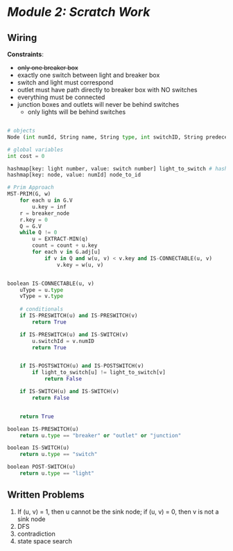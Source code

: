 # ***Module 2: Scratch Work***

## **Wiring**
**Constraints**:
- ~~only one breaker box~~
- exactly one switch between light and breaker box
- switch and light must correspond
- outlet must have path directly to breaker box with NO switches
- everything must be connected
- junction boxes and outlets will never be behind switches
    - only lights will be behind switches

```python

# objects
Node (int numId, String name, String type, int switchID, String predecessor, boolean isChecked)

# global variables
int cost = 0

hashmap[key: light number, value: switch number] light_to_switch # hashmap to map light with switches (if -1; then no switch exists)
hashmap[key: node, value: numId] node_to_id

# Prim Approach
MST-PRIM(G, w)
    for each u in G.V
        u.key = inf
    r = breaker_node
    r.key = 0
    Q = G.V
    while Q != 0
        u = EXTRACT-MIN(q)
        count = count + u.key
        for each v in G.adj[u]
            if v in Q and w(u, v) < v.key and IS-CONNECTABLE(u, v)        
                v.key = w(u, v)


boolean IS-CONNECTABLE(u, v)
    uType = u.type
    vType = v.type
    
    # conditionals
    if IS-PRESWITCH(u) and IS-PRESWITCH(v)
        return True

    if IS-PRESWITCH(u) and IS-SWITCH(v)
        u.switchId = v.numID
        return True


    if IS-POSTSWITCH(u) and IS-POSTSWITCH(v)
        if light_to_switch[u] != light_to_switch[v]
            return False

    if IS-SWITCH(u) and IS-SWITCH(v)
        return False


    return True

boolean IS-PRESWITCH(u)
    return u.type == "breaker" or "outlet" or "junction"

boolean IS-SWITCH(u)
    return u.type == "switch"

boolean POST-SWITCH(u)
    return u.type == "light"

```

## **Written Problems**

1. If (u, v) = 1, then u cannot be the sink node; if (u, v) = 0, then v is not a sink node
2. DFS
3. contradiction
4. state space search